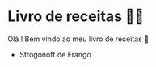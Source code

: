 # Livro de receitas :man_cook:

Olá ! Bem vindo ao meu livro de receitas :green_apple:

- Strogonoff de Frango

  

